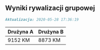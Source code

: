 ## Wyniki rywalizacji grupowej

```markdown
Aktualizacja: 2020-05-28 17:36:19
```

Drużyna A | Drużyna B
------------ | -------------
 9152 KM | 8873 KM